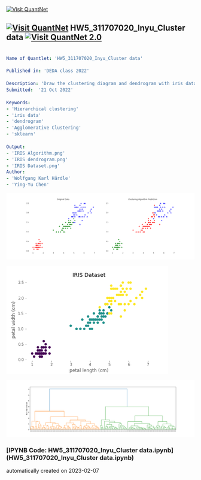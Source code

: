 [<img src="https://github.com/QuantLet/Styleguide-and-FAQ/blob/master/pictures/banner.png" width="888" alt="Visit QuantNet">](http://quantlet.de/)

## [<img src="https://github.com/QuantLet/Styleguide-and-FAQ/blob/master/pictures/qloqo.png" alt="Visit QuantNet">](http://quantlet.de/) **HW5_311707020_Inyu_Cluster data** [<img src="https://github.com/QuantLet/Styleguide-and-FAQ/blob/master/pictures/QN2.png" width="60" alt="Visit QuantNet 2.0">](http://quantlet.de/)

```yaml

Name of Quantlet: 'HW5_311707020_Inyu_Cluster data'

Published in: 'DEDA class 2022'

Description: 'Draw the clustering diagram and dendrogram with iris data by using Agglomerative Clustering.'
Submitted:  '21 Oct 2022'

Keywords: 
- 'Hierarchical clustering'
- 'iris data'
- 'dendrogram'
- 'Agglomerative Clustering'
- 'sklearn'

Output:
- 'IRIS Algorithm.png'
- 'IRIS dendrogram.png'
- 'IRIS Dataset.png'
Author: 
- 'Wolfgang Karl Härdle'
- 'Ying-Yu Chen'
```

![Picture1](IRIS%20Algorithm.png)

![Picture2](IRIS%20Dataset.png)

![Picture3](IRIS%20dendrogram.png)

### [IPYNB Code: HW5_311707020_Inyu_Cluster data.ipynb](HW5_311707020_Inyu_Cluster data.ipynb)


automatically created on 2023-02-07